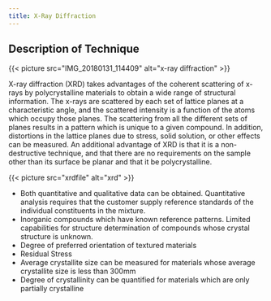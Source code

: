 ```yaml
---
title: X-Ray Diffraction
---
```


## Description of Technique

{{< picture src="IMG_20180131_114409" alt="x-ray diffraction" >}}

X-ray diffraction (XRD) takes advantages of the coherent scattering of x-rays by polycrystalline materials to obtain a wide range of structural information. The x-rays are scattered by each set of lattice planes at a characteristic angle, and the scattered intensity is a function of the atoms which occupy those planes. The scattering from all the different sets of planes results in a pattern which is unique to a given compound. In addition, distortions in the lattice planes due to stress, solid solution, or other effects can be measured. An additional advantage of XRD is that it is a non-destructive technique, and that there are no requirements on the sample other than its surface be planar and that it be polycrystalline.

{{< picture src="xrdfile" alt="xrd" >}}

- Both quantitative and qualitative data can be obtained. Quantitative analysis requires that the customer supply reference standards of the individual constituents in the mixture.
- Inorganic compounds which have known reference patterns. Limited capabilities for structure determination of compounds whose crystal structure is unknown.
- Degree of preferred orientation of textured materials
- Residual Stress
- Average crystallite size can be measured for materials whose average crystallite size is less than 300mm
- Degree of crystallinity can be quantified for materials which are only partially crystalline
